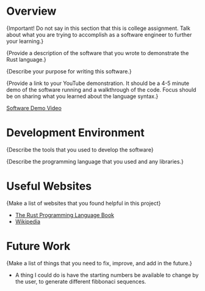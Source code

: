# Overview

{Important! Do not say in this section that this is college assignment. Talk about what you are trying to accomplish as a software engineer to further your learning.}

{Provide a description of the software that you wrote to demonstrate the Rust language.}

{Describe your purpose for writing this software.}

{Provide a link to your YouTube demonstration. It should be a 4-5 minute demo of the software running and a walkthrough of the code. Focus should be on sharing what you learned about the language syntax.}

[Software Demo Video](https://youtu.be/2sSf874opwk)

# Development Environment

{Describe the tools that you used to develop the software}

{Describe the programming language that you used and any libraries.}

# Useful Websites

{Make a list of websites that you found helpful in this project}

- [The Rust Programming Language Book](https://doc.rust-lang.org/book/index.html)
- [Wikipedia](https://en.wikipedia.org/wiki/Rust_(programming_language))

# Future Work

{Make a list of things that you need to fix, improve, and add in the future.}

- A thing I could do is have the starting numbers be available to change by the user, to generate different fibbonaci sequences.